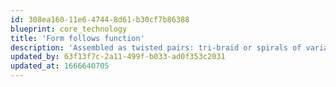 ```yaml
---
id: 308ea160-11e6-4744-8d61-b30cf7b86388
blueprint: core_technology
title: 'Form follows function'
description: 'Assembled as twisted pairs: tri-braid or spirals of variable strand pure silver'
updated_by: 63f13f7c-2a11-499f-b033-ad0f353c2031
updated_at: 1666640705
---
```

